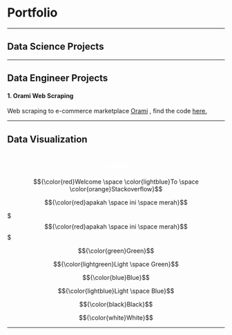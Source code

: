 # Portfolio
---
## Data Science Projects
---
## Data Engineer Projects

#### 1. Orami Web Scraping

Web scraping to e-commerce marketplace [Orami](https://www.orami.co.id/) , find the code [here.](https://anggoletomi.github.io/orami_web_scraping/orami_web_scraping.html)

---
## Data Visualization
<h1 align="center"><span style="color:#FFFFFF;font-weight:700;font-size:15px">
    Tableau
</span></h1>


$${\color{red}Welcome \space \color{lightblue}To \space \color{orange}Stackoverflow}$$

$${\color{red}apakah \space ini \space merah}$$

$$${\color{red}apakah \space ini \space merah}$$$

$${\color{green}Green}$$

$${\color{lightgreen}Light \space Green}$$

$${\color{blue}Blue}$$

$${\color{lightblue}Light \space Blue}$$

$${\color{black}Black}$$

$${\color{white}White}$$


---

